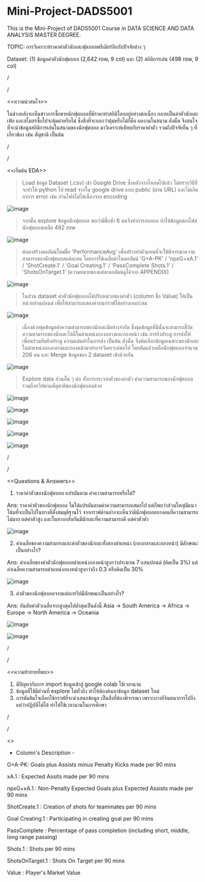 # Mini-Project-DADS5001

This is the Mini-Project of DADS5001 Course in DATA SCIENCE AND DATA ANALYSIS MASTER DEGREE.

TOPIC: การวิเคราะห์ราคาค่าตัวนักเตะฟุตบอลพรีเมียร์ลีกกับปัจจัยต่าง ๆ

Dataset: (1) ข้อมูลค่าตัวนักฟุตบอล (2,642 row, 9 col) และ (2) สถิติการเล่น (498 row, 9 col)

/

/

<<ความน่าสนใจ>>

ในช่วงหลังจะเห็นข่าวการซื้อขายนักฟุตบอลที่มีราคาทำสถิติโลกอยู่อย่างต่อเนื่อง กลายเป็นค่าตัวนักเตะเฟ้อ และสโมสรซื้อไปจะคุ้มค่าหรือไม่ ซึ่งสิ่งที่จะบอกว่าคุ้มหรือไม่ก็คือ ผลงานในสนาม ดังนั้น จึงสนใจที่จะนำข้อมูลสถิติการเล่นในสนามของนักฟุตบอล มาวิเคราะห์เทียบกับราคาค่าตัว รวมถึงปัจจัยอื่น ๆ ที่เกี่ยวข้อง เช่น สัญชาติ เป็นต้น

/

/

<<เริ่มต้น EDA>>

> Load ข้อมูล Dataset (.csv) เข้า Google Drive ซึ่งหลังจากโหลดไปแล้ว ไม่ทราบวิธีที่จะทำให้ python ไป read จากใน google drive แบบ public (ผ่าน URL) และไม่เกิดอาการ error เช่น อ่านไฟล์ไม่ได้เนื่องจาก encoding

![image](https://user-images.githubusercontent.com/111193026/195956550-fa0a3a0b-6a8f-4712-8cb8-e2d5d65451c5.png)


> จากนั้น explore ข้อมูลนักฟุตบอล พบว่ามีชื่อซ้ำ 6 คนจึงทำการลบออก ทำให้ข้อมูลของไฟล์นักฟุตบอลเหลือ 492 row

![image](https://user-images.githubusercontent.com/111193026/195956621-ee460b2b-4cb7-4944-85a6-8c59cd268821.png)


> ต่อมาสร้างคอลัมน์ใหม่ชื่อ 'PerformanceAvg' เพื่อสร้างทำตัวแทนที่จะใช้พิจารณาความสามารถของนักฟุตบอลแต่ละคน โดยการใช้เฉลี่ยค่าในคอลัมน์ 'G+A-PK' / 'npxG+xA.1' / 'ShotCreate.1' / 'Goal Creating.1' / 'PassComplete Shots.1' / 'ShotsOnTarget.1' (ความหมายของแต่ละคอลัมน์ดูได้จาก APPENDIX) 

![image](https://user-images.githubusercontent.com/111193026/195956960-5873255a-7852-45b9-bc25-77045e697e1c.png)


> ในส่วน dataset ค่าตัวนักฟุตบอลได้ปรับหน่วยของค่าตัว (column ชื่อ Value) ให้เป็นหน่วยล้านปอนด์ เพื่อให้สามารถแสดงค่าบนกราฟได้อย่างเหมาะสม

![image](https://user-images.githubusercontent.com/111193026/195957108-291938db-9ce0-4d57-86f4-7bd210c65f6c.png)


> เนื่องด้วยชุดข้อมูลค่าความสามารถของนักเตะมีอย่างจำกัด ซึ่งชุดข้อมูลที่มีนั้นจะสามารถชี้วัดความสามารถของนักเตะได้ดีในตำแหน่งกองกลางและกองหน้า เช่น การยิงประตู การส่งให้เพื่อนร่วมทีมยิงประตู ความแม่นยำในการส่ง เป็นต้น ดังนั้น จึงคัดเลือกข้อมูลเฉพาะของนักเตะในตำแหน่งกองกลางและกองหน้ามาทำการวิเคราะห์ต่อไป โดยตัดแล้วเหลือนักฟุตบอลจำนวน 206 คน และ Merge ข้อมูลของ 2 dataset เข้าด้วยกัน

![image](https://user-images.githubusercontent.com/111193026/195958284-53af70ff-ea87-4dc5-ae85-83e416542a98.png)


> Explore data ส่วนอื่น ๆ ต่อ ทั้งการกระจายตัวของค่าตัว ค่าความสามารถของนักฟุตบอล รวมถึ่งทวีปตามสัญชาติของนักฟุตบอลด้วย

![image](https://user-images.githubusercontent.com/111193026/195957256-4f9a3ec7-0e92-4361-b38d-12378c262f3e.png)

![image](https://user-images.githubusercontent.com/111193026/195957272-0923e404-a7a9-4196-a475-bc24276f98f7.png)

![image](https://user-images.githubusercontent.com/111193026/195957291-77cf5bd7-b3ad-4a41-b5b3-e9757ba7e095.png)

![image](https://user-images.githubusercontent.com/111193026/195957306-026783e5-a707-4e5c-8dab-dc33dbee3d01.png)

![image](https://user-images.githubusercontent.com/111193026/195957487-2aa2575b-f5b9-4dbb-b69e-e1ddb139e917.png)

/

/

<<Questions & Answers>>

1. ราคาค่าตัวของนักฟุตบอล แปรผันตาม ค่าความสามารถหรือไม่?

Ans: ราคาค่าตัวของนักฟุตบอล ไม่ได้แปรผันตามค่าความสามารถเสมอไป แต่ก็พบว่าส่วนใหญ่มีแนวโน้มที่จะเป็นไปในทางที่ตั้งสมมุติฐานไว้ จากกราฟด้านล่างจะเห็นว่ามีนักฟุตบอลบางคนที่ความสามารถไม่มาก แต่ค่าตัวสูง และในทางกลับกันมีนักเตะที่ความสามารถดี แต่ค่าตัวต่ำ

![image](https://user-images.githubusercontent.com/111193026/195957866-00144ac9-29bb-4deb-bcf9-e69709a1a65d.png)


2. ค่าเฉลี่ยของความสามารถและค่าตัวของนักเตะทั้งสองตำแหน่ง (กองกลางและกองหน้า) มีลักษณะเป็นอย่างไร?

Ans: ค่าเฉลี่ยของค่าตัวนักฟุตบอลตำแหน่งกองหน้าสูงกว่าประมาณ 7 แสนปอนด์ (คิดเป็น 3%) แต่ค่าเฉลี่ยความสามารถตำแหน่งกองหน้าสูงกว่าถึง 0.3 หรือคิดเป็น 30%

![image](https://user-images.githubusercontent.com/111193026/195958325-1da41177-b3b2-4683-b307-b1464af1f9bc.png)


3. ค่าตัวของนักฟุตบอลจากแต่ละทวีปมีลักษณะเป็นอย่างไร?

Ans: อันดับค่าตัวเฉลี่ยจากสูงสุดไปต่ำสุดเป็นดังนี้ Asia -> South America -> Africa -> Europe -> North America -> Oceania

![image](https://user-images.githubusercontent.com/111193026/195958473-5d4bfdea-61e7-4b75-a8ad-c04542bd272c.png)

![image](https://user-images.githubusercontent.com/111193026/195958486-98f11b91-b344-4cb5-a186-ca64a29377cc.png)

/

/

<<ความท้าทายที่พบ>>

1. มีปัญหากับการ import ข้อมูลเข้าสู่ google colab ใช้เวลานาน
2. ข้อมูลที่ใช้มีส่วนที่ explore ไม่ทั่วถึง ทำให้ต้องค้นหาข้อมูล dataset ใหม่
3. การตัดสินใจเลือกใช้กราฟที่จะนำเสนอข้อมูล เป็นสิ่งที่ต้องพิจารณา เพราะบางทีจินตนาการไปถึงแต่ว่าปฏิบัติไม่ได้ ทำให้ใช้เวลานานในการศึกษา

/

/

<<APPENDIX>>

- Column's Description -

G+A-PK: Goals plus Assists minus Penalty Kicks made per 90 mins

xA.1 : Expected Assits made per 90 mins

npxG+xA.1 : Non-Penalty Expected Goals plus Expected Assists made per 90 mins

ShotCreate.1 : Creation of shots for teammates per 90 mins

Goal Creating.1 : Participating in creating goal per 90 mins

PassComplete : Percentage of pass completion (including short, middle, long range passing)

Shots.1	: Shots per 90 mins

ShotsOnTarget.1 : Shots On Target per 90 mins

Value : Player's Market Value
